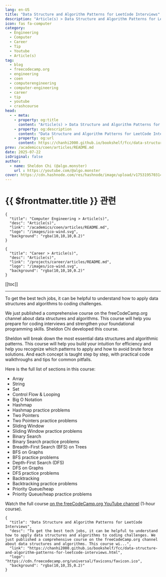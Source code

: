 ```yaml
---
lang: en-US
title: "Data Structure and Algorithm Patterns for LeetCode Interviews"
description: "Article(s) > Data Structure and Algorithm Patterns for LeetCode Interviews"
icon: fas fa-computer
category:
  - Engineering
  - Computer
  - Career
  - Tip
  - Youtube
  - Article(s)
tag:
  - blog
  - freecodecamp.org
  - engineering
  - coen
  - computerengineering
  - computer-engineering
  - career
  - tip
  - youtube
  - crashcourse
head:
  - - meta:
    - property: og:title
      content: "Article(s) > Data Structure and Algorithm Patterns for LeetCode Interviews"
    - property: og:description
      content: "Data Structure and Algorithm Patterns for LeetCode Interviews"
    - property: og:url
      content: https://chanhi2000.github.io/bookshelf/fcc/data-structure-and-algorithm-patterns-for-leetcode-interviews.html
prev: /academics/coen/articles/README.md
date: 2025-07-22
isOriginal: false
author:
  - name: Sheldon Chi (@algo.monster)
    url : https://youtube.com/@algo.monster
cover: https://cdn.hashnode.com/res/hashnode/image/upload/v1753195703148/03e55da6-8391-4f8a-9493-036abd0518d9.png
---
```


# {{ $frontmatter.title }} 관련

```component VPCard
{
  "title": "Computer Engineering > Article(s)",
  "desc": "Article(s)",
  "link": "/academics/coen/articles/README.md",
  "logo": "/images/ico-wind.svg",
  "background": "rgba(10,10,10,0.2)"
}
```

```component VPCard
{
  "title": "Career > Article(s)",
  "desc": "Article(s)",
  "link": "/projects/career/articles/README.md",
  "logo": "/images/ico-wind.svg",
  "background": "rgba(10,10,10,0.2)"
}
```

[[toc]]

---

<SiteInfo
  name="Data Structure and Algorithm Patterns for LeetCode Interviews"
  desc="To get the best tech jobs, it can be helpful to understand how to apply data structures and algorithms to coding challenges. We just published a comprehensive course on the freeCodeCamp.org channel about data structures and algorithms. This course wi..."
  url="https://freecodecamp.org/news/data-structure-and-algorithm-patterns-for-leetcode-interviews"
  logo="https://cdn.freecodecamp.org/universal/favicons/favicon.ico"
  preview="https://cdn.hashnode.com/res/hashnode/image/upload/v1753195703148/03e55da6-8391-4f8a-9493-036abd0518d9.png"/>

To get the best tech jobs, it can be helpful to understand how to apply data structures and algorithms to coding challenges.

We just published a comprehensive course on the freeCodeCamp.org channel about data structures and algorithms. This course will help you prepare for coding interviews and strengthen your foundational programming skills. Sheldon Chi developed this course.

Sheldon will break down the most essential data structures and algorithmic patterns. This course will help you build your intuition for efficiency and help you recognize which patterns to apply and how to avoid brute force solutions. And each concept is taught step by step, with practical code walkthroughs and tips for common pitfalls.

Here is the full list of sections in this course:

- Array
- String
- Set
- Control Flow & Looping
- Big O Notation
- Hashmap
- Hashmap practice problems
- Two Pointers
- Two Pointers practice problems
- Sliding Window
- Sliding Window practice problems
- Binary Search
- Binary Search practice problems
- Breadth-First Search (BFS) on Trees
- BFS on Graphs
- BFS practice problems
- Depth-First Search (DFS)
- DFS on Graphs
- DFS practice problems
- Backtracking
- Backtracking practice problems
- Priority Queue/heap
- Priority Queue/heap practice problems

Watch the full course [<VPIcon icon="fa-brands fa-youtube"/>on the freeCodeCamp.org YouTube channel](https://youtu.be/Z_c4byLrNBU) (1-hour course).

<VidStack src="youtube/Z_c4byLrNBU" />

<!-- TODO: add ARTICLE CARD -->
```component VPCard
{
  "title": "Data Structure and Algorithm Patterns for LeetCode Interviews",
  "desc": "To get the best tech jobs, it can be helpful to understand how to apply data structures and algorithms to coding challenges. We just published a comprehensive course on the freeCodeCamp.org channel about data structures and algorithms. This course wi...",
  "link": "https://chanhi2000.github.io/bookshelf/fcc/data-structure-and-algorithm-patterns-for-leetcode-interviews.html",
  "logo": "https://cdn.freecodecamp.org/universal/favicons/favicon.ico",
  "background": "rgba(10,10,35,0.2)"
}
```
